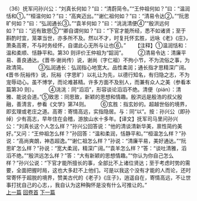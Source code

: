 （36）抚军问孙兴公：“刘真长何如？”曰：“清蔚简令。”“王仲祖何如？”曰：“温润恬和①。”“桓温何如？”曰：“高爽迈出。”“谢仁祖何如？”曰：“清易令达②。”“阮思旷何如？”曰：“弘润通长③。”“袁羊何如？”曰：“洮洮清便④”“殷洪远何如？”曰：“远有致思⑤”“卿自谓何如？”曰：“下官才能所经，悉不如诸贤；至于斟酌时宜，笼罩当世，亦多所不及。然以不才，时复托怀玄胜，远咏《老》《庄》，萧条高寄，不与时务经怀，自谓此心无所与让也⑥。”
　　【注释】①温润恬和：温和柔顺、恬静平和。第30 则评价王仲祖为“韶润”。
　　②清易令达：清廉平易、善良通达。《晋书·谢尚传）说，谢尚（字仁祖）不拘小节，不为流俗之事，为政清简。
　　③弘润通长：弘润指心地宽大。品性柔润；通长指才思精深广阔。《晋书·阮裕传》说，阮裕（字思旷）以礼让为先，以德行知名，有归隐之志，不为宠辱动心。虽不博学，而论难甚精。许多方面不及别人，而兼有众人之美（参看本篇第30 则）。
　　④洮洮：同“滔滔”，形容谈论滔滔不绝。清便（pián）：清雅、能说会道。”⑤致思：同思致，新颖的思想和情趣。殷洪远是殷浩的叔父殷融，善清言，参看《文学》第74则。
　　⑥玄胜：指玄妙的。超越世俗的境界，即玄理或老庄之道。高寄：寄情高远，实指隐居。与：同“以”。按：孙兴公（即孙绰）少有高志，早年住在会稽，游放山水十多年。【译文】抚军司马里问孙兴公：“刘真长这个人怎么样？”孙兴公回答说：“他的清谈清新华美，禀性简约美好。”又问：“王仲祖怎么样？”孙回答：“温和柔润，恬静平和。”“桓温怎么样？”孙说：“高尚爽朗，神态超逸。”“谢仁祖怎么样？”孙说：“清廉平易，美好通达。”“阮思旷怎么样？”孙说：“宽大柔润，精深广阔。”“袁羊怎么样？”答：“谈吐清雅，滔滔不绝。”“殷洪远怎么样？”答：“大有新颖的思想情趣。”“你认为你自己怎么样？”孙兴公说：“下官才能所擅长的事，全部比不上诸位贤达；至于考虑时势的需要，全面把握时局，这也大多赶不上他们。可是以我这个没有才能的人而论，还时常寄怀于超脱的境界，赞美古代的《老子》《庄子》，逍遥自在，寄情高远，不让世事打扰自己的心志，，我自认为这种胸怀是没有什么可推让的。”
<br>[上一篇](09_35) [回卷首](09_00) [下一篇](09_37)
